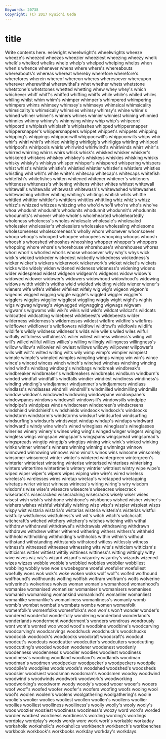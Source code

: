 ```yaml
---
Keywords: 20738 
Copyright: (C) 2017 Ryuichi Ueda
---
```


# title

Write contents here.
eelwright wheelwright's
wheelwrights wheeze wheeze's wheezed wheezes wheezier wheeziest wheezing wheezy whelk
whelk's whelked whelks whelp whelp's whelped whelping whelps when when's
whence whenever whens where where's whereabouts whereabouts's whereas whereat whereby
wherefore wherefore's wherefores wherein whereof whereon wheres wheresoever whereupon wherever
wherewithal wherewithal's whet whether whets whetstone whetstone's whetstones whetted whetting
whew whey whey's which whichever whiff whiff's whiffed whiffing whiffs
while while's whiled whiles whiling whilst whim whim's whimper whimper's
whimpered whimpering whimpers whims whimsey whimsey's whimseys whimsical whimsicality whimsicality's
whimsically whimsies whimsy whimsy's whine whine's whined whiner whiner's whiners
whines whinier whiniest whining whinnied whinnies whinny whinny's whinnying whiny
whip whip's whipcord whipcord's whiplash whiplash's whiplashes whipped whippersnapper whippersnapper's
whippersnappers whippet whippet's whippets whipping whipping's whippings whippoorwill whippoorwill's whippoorwills
whips whir whir's whirl whirl's whirled whirligig whirligig's whirligigs whirling
whirlpool whirlpool's whirlpools whirls whirlwind whirlwind's whirlwinds whirr whirr's whirred
whirring whirrs whirs whisk whisk's whisked whisker whisker's whiskered whiskers
whiskey whiskey's whiskeys whiskies whisking whisks whisky whisky's whiskys whisper
whisper's whispered whispering whispers whist whist's whistle whistle's whistled whistler
whistler's whistlers whistles whistling whit whit's white white's whitecap whitecap's
whitecaps whitefish whitefish's whitefishes whiten whitened whitener whitener's whiteners whiteness
whiteness's whitening whitens whiter whites whitest whitewall whitewall's whitewalls whitewash
whitewash's whitewashed whitewashes whitewashing whither whiting whiting's whitings whitish whits
whittle whittled whittler whittler's whittlers whittles whittling whiz whiz's whizz
whizz's whizzed whizzes whizzing who who'd who'll who're who's who've
whoa whodunit whodunit's whodunits whodunnit whodunnit's whodunnits whodunnits's whoever whole
whole's wholehearted wholeheartedly wholeness wholeness's wholes wholesale wholesale's wholesaled wholesaler
wholesaler's wholesalers wholesales wholesaling wholesome wholesomeness wholesomeness's wholly whom whomever
whomsoever whoop whoop's whooped whoopee whoopees whooping whoops whoosh whoosh's
whooshed whooshes whooshing whopper whopper's whoppers whopping whore whore's whorehouse
whorehouse's whorehouses whores whorl whorl's whorled whorls whose whosoever why
why's whys wick wick's wicked wickeder wickedest wickedly wickedness wickedness's
wicker wicker's wickers wickerwork wickerwork's wicket wicket's wickets wicks wide
widely widen widened wideness wideness's widening widens wider widespread widest
widgeon widgeon's widgeons widow widow's widowed widower widower's widowers widowhood
widowhood's widowing widows width width's widths wield wielded wielding wields
wiener wiener's wieners wife wife's wifelier wifeliest wifely wig wig's
wigeon wigeon's wigeons wigged wigging wiggle wiggle's wiggled wiggler wiggler's
wigglers wiggles wigglier wiggliest wiggling wiggly wight wight's wights wigs
wigwag wigwag's wigwagged wigwagging wigwags wigwam wigwam's wigwams wiki wiki's
wikis wild wild's wildcat wildcat's wildcats wildcatted wildcatting wildebeest wildebeest's
wildebeests wilder wilderness wilderness's wildernesses wildest wildfire wildfire's wildfires wildflower
wildflower's wildflowers wildfowl wildfowl's wildfowls wildlife wildlife's wildly wildness wildness's
wilds wile wile's wiled wiles wilful wilfully wilfulness wilfulness's wilier
wiliest wiliness wiliness's wiling will will's willed willful willies willies's
willing willingly willingness willingness's willow willow's willowier willowiest willows willowy
willpower willpower's wills wilt wilt's wilted wilting wilts wily wimp
wimp's wimpier wimpiest wimple wimple's wimpled wimples wimpling wimps wimpy
win win's wince wince's winced winces winch winch's winched winches
winching wincing wind wind's windbag windbag's windbags windbreak windbreak's windbreaker
windbreaker's windbreakers windbreaks windburn windburn's winded windfall windfall's windfalls windier
windiest windiness windiness's winding winding's windjammer windjammer's windjammers windlass windlass's
windlasses windmill windmill's windmilled windmilling windmills window window's windowed windowing
windowpane windowpane's windowpanes windows windowsill windowsill's windowsills windpipe windpipe's windpipes
winds windscreen windscreen's windscreens windshield windshield's windshields windsock windsock's windsocks
windstorm windstorm's windstorms windsurf windsurfed windsurfing windsurfing's windsurfs windswept windup
windup's windups windward windward's windy wine wine's wined wineglass wineglass's
wineglasses wineries winery winery's wines wing wing's winged winger wingers
winging wingless wings wingspan wingspan's wingspans wingspread wingspread's wingspreads wingtip
wingtip's wingtips wining wink wink's winked winking winks winner winner's
winners winning winning's winnings winnow winnowed winnowing winnows wino wino's
winos wins winsome winsomely winsomer winsomest winter winter's wintered wintergreen
wintergreen's winterier winteriest wintering winterise winterised winterises winterising winters wintertime
wintertime's wintery wintrier wintriest wintry wipe wipe's wiped wiper wiper's
wipers wipes wiping wire wire's wired wireless wireless's wirelesses wires
wiretap wiretap's wiretapped wiretapping wiretaps wirier wiriest wiriness wiriness's wiring
wiring's wiry wisdom wisdom's wise wise's wiseacre wiseacre's wiseacres wisecrack
wisecrack's wisecracked wisecracking wisecracks wisely wiser wises wisest wish wish's
wishbone wishbone's wishbones wished wisher wisher's wishers wishes wishful wishfully
wishing wisp wisp's wispier wispiest wisps wispy wist wistaria wistaria's
wistarias wisteria wisteria's wisterias wistful wistfully wistfulness wistfulness's wit wit's
witch witch's witchcraft witchcraft's witched witchery witchery's witches witching with
withal withdraw withdrawal withdrawal's withdrawals withdrawing withdrawn withdraws withdrew wither
withered withering withers withers's withheld withhold withholding withholding's withholds within
within's without withstand withstanding withstands withstood witless witlessly witness witness's
witnessed witnesses witnessing wits wits's witticism witticism's witticisms wittier wittiest
wittily wittiness wittiness's witting wittingly witty wive wives wiz wiz's
wizard wizard's wizardry wizardry's wizards wizened wizes wizzes wobble wobble's
wobbled wobbles wobblier wobbliest wobbling wobbly woe woe's woebegone woeful
woefuller woefullest woefully woes wok wok's woke woken woks wolf
wolf's wolfed wolfhound wolfhound's wolfhounds wolfing wolfish wolfram wolfram's wolfs
wolverine wolverine's wolverines wolves woman woman's womanhood womanhood's womanise womanised
womaniser womaniser's womanisers womanises womanish womanising womankind womankind's womanlier womanliest
womanlike womanlike's womanliness womanliness's womanly womb womb's wombat wombat's wombats
wombs women womenfolk womenfolk's womenfolks womenfolks's won won's won't wonder
wonder's wondered wonderful wonderfully wondering wonderland wonderland's wonderlands wonderment wonderment's
wonders wondrous wondrously wont wont's wonted woo wood wood's woodbine
woodbine's woodcarving woodcarving's woodcarvings woodchuck woodchuck's woodchucks woodcock woodcock's woodcocks
woodcraft woodcraft's woodcut woodcut's woodcuts woodcutter woodcutter's woodcutters woodcutting woodcutting's
wooded wooden woodener woodenest woodenly woodenness woodenness's woodier woodies woodiest
woodiness woodiness's wooding woodland woodland's woodlands woodman woodman's woodmen woodpecker
woodpecker's woodpeckers woodpile woodpile's woodpiles woods woods's woodshed woodshed's woodsheds
woodsier woodsiest woodsman woodsman's woodsmen woodsy woodwind woodwind's woodwinds woodwork
woodwork's woodworking woodworking's woodworm woody woody's wooed wooer wooer's wooers
woof woof's woofed woofer woofer's woofers woofing woofs wooing wool
wool's woolen woolen's woolens woolgathering woolgathering's woolie woolie's woolier woolies
wooliest woollen woollen's woollens woollier woollies woolliest woolliness woolliness's woolly
woolly's wooly wooly's woos woozier wooziest wooziness wooziness's woozy word
word's worded wordier wordiest wordiness wordiness's wording wording's wordings wordplay
wordplay's words wordy wore work work's workable workaday workaholic workaholic's
workaholics workbench workbench's workbenches workbook workbook's workbooks workday workday's workdays
